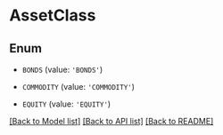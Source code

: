 # AssetClass


## Enum

* `BONDS` (value: `'BONDS'`)

* `COMMODITY` (value: `'COMMODITY'`)

* `EQUITY` (value: `'EQUITY'`)

[[Back to Model list]](../README.md#documentation-for-models) [[Back to API list]](../README.md#documentation-for-api-endpoints) [[Back to README]](../README.md)


